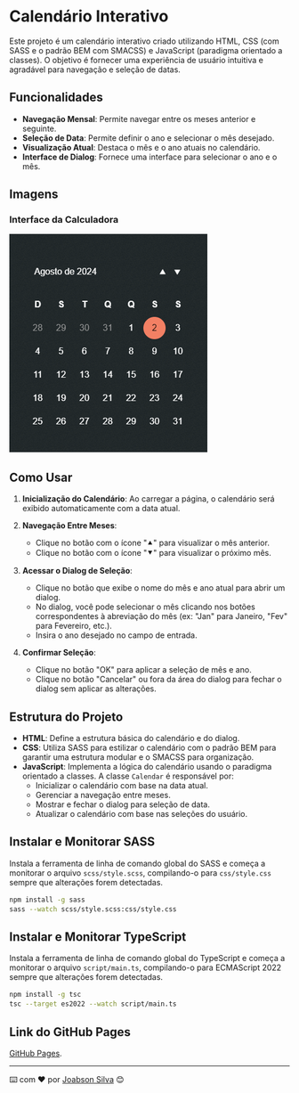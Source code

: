 # Calendário Interativo

Este projeto é um calendário interativo criado utilizando HTML, CSS (com SASS e o padrão BEM com SMACSS) e JavaScript (paradigma orientado a classes). O objetivo é fornecer uma experiência de usuário intuitiva e agradável para navegação e seleção de datas.

## Funcionalidades

- **Navegação Mensal**: Permite navegar entre os meses anterior e seguinte.
- **Seleção de Data**: Permite definir o ano e selecionar o mês desejado.
- **Visualização Atual**: Destaca o mês e o ano atuais no calendário.
- **Interface de Dialog**: Fornece uma interface para selecionar o ano e o mês.

## Imagens

### Interface da Calculadora

![Calculadora](./img/calendar.png)

## Como Usar

1. **Inicialização do Calendário**:
   Ao carregar a página, o calendário será exibido automaticamente com a data atual.

2. **Navegação Entre Meses**:

   - Clique no botão com o ícone "⯅" para visualizar o mês anterior.
   - Clique no botão com o ícone "⯆" para visualizar o próximo mês.

3. **Acessar o Dialog de Seleção**:

   - Clique no botão que exibe o nome do mês e ano atual para abrir um dialog.
   - No dialog, você pode selecionar o mês clicando nos botões correspondentes à abreviação do mês (ex: "Jan" para Janeiro, "Fev" para Fevereiro, etc.).
   - Insira o ano desejado no campo de entrada.

4. **Confirmar Seleção**:
   - Clique no botão "OK" para aplicar a seleção de mês e ano.
   - Clique no botão "Cancelar" ou fora da área do dialog para fechar o dialog sem aplicar as alterações.

## Estrutura do Projeto

- **HTML**: Define a estrutura básica do calendário e do dialog.
- **CSS**: Utiliza SASS para estilizar o calendário com o padrão BEM para garantir uma estrutura modular e o SMACSS para organização.
- **JavaScript**: Implementa a lógica do calendário usando o paradigma orientado a classes. A classe `Calendar` é responsável por:
  - Inicializar o calendário com base na data atual.
  - Gerenciar a navegação entre meses.
  - Mostrar e fechar o dialog para seleção de data.
  - Atualizar o calendário com base nas seleções do usuário.

## Instalar e Monitorar SASS

Instala a ferramenta de linha de comando global do SASS e começa a monitorar o arquivo `scss/style.scss`, compilando-o para `css/style.css` sempre que alterações forem detectadas.

```bash
npm install -g sass
sass --watch scss/style.scss:css/style.css
```

## Instalar e Monitorar TypeScript

Instala a ferramenta de linha de comando global do TypeScript e começa a monitorar o arquivo `script/main.ts`, compilando-o para ECMAScript 2022 sempre que alterações forem detectadas.

```bash
npm install -g tsc
tsc --target es2022 --watch script/main.ts
```

## Link do GitHub Pages

[GitHub Pages](https://joabsondev.github.io/calendar/).

---

⌨️ com ❤️ por [Joabson Silva](https://github.com/JoabsonDev) 😊
